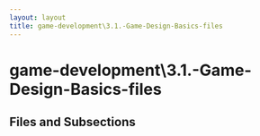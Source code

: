 ```yaml
---
layout: layout
title: game-development\3.1.-Game-Design-Basics-files
---
```


# game-development\3.1.-Game-Design-Basics-files

## Files and Subsections


